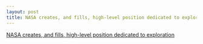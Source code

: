 ```yaml
---
layout: post
title: NASA creates, and fills, high-level position dedicated to exploration
---
```


[NASA creates, and fills, high-level position dedicated to exploration](http://www.spaceflightinsider.com/missions/human-spaceflight/nasa-creates-and-fills-high-level-position-dedicated-to-exploration/)
